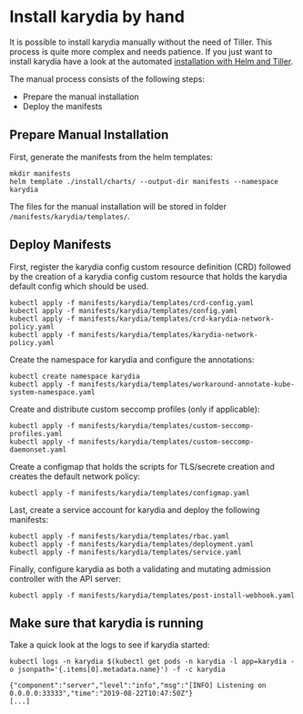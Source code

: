 # Install karydia by hand
It is possible to install karydia manually without the need of Tiller. This process is quite more complex and needs patience. If you just want to install karydia have a look at the automated [installation with Helm and Tiller](../install/README.md).

The manual process consists of the following steps:
- Prepare the manual installation
- Deploy the manifests

## Prepare Manual Installation
First, generate the manifests from the helm templates:
```
mkdir manifests
helm template ./install/charts/ --output-dir manifests --namespace karydia
```

The files for the manual installation will be stored in folder `/manifests/karydia/templates/`.

## Deploy Manifests
First, register the karydia config custom resource definition (CRD) followed by the creation of a karydia config custom resource that holds the karydia default config which should be used.

```
kubectl apply -f manifests/karydia/templates/crd-config.yaml
kubectl apply -f manifests/karydia/templates/config.yaml
kubectl apply -f manifests/karydia/templates/crd-karydia-network-policy.yaml
kubectl apply -f manifests/karydia/templates/karydia-network-policy.yaml
```

Create the namespace for karydia and configure the annotations:
```
kubectl create namespace karydia
kubectl apply -f manifests/karydia/templates/workaround-annotate-kube-system-namespace.yaml
```

Create and distribute custom seccomp profiles (only if applicable):
```
kubectl apply -f manifests/karydia/templates/custom-seccomp-profiles.yaml
kubectl apply -f manifests/karydia/templates/custom-seccomp-daemonset.yaml
```

Create a configmap that holds the scripts for TLS/secrete creation and creates the default network policy:
```
kubectl apply -f manifests/karydia/templates/configmap.yaml
````

Last, create a service account for karydia and deploy the following manifests:
```
kubectl apply -f manifests/karydia/templates/rbac.yaml
kubectl apply -f manifests/karydia/templates/deployment.yaml
kubectl apply -f manifests/karydia/templates/service.yaml
```

Finally, configure karydia as both a validating and mutating admission controller with the API server:
```
kubectl apply -f manifests/karydia/templates/post-install-webhook.yaml
```

## Make sure that karydia is running
Take a quick look at the logs to see if karydia started:
```
kubectl logs -n karydia $(kubectl get pods -n karydia -l app=karydia -o jsonpath='{.items[0].metadata.name}') -f -c karydia

{"component":"server","level":"info","msg":"[INFO] Listening on 0.0.0.0:33333","time":"2019-08-22T10:47:50Z"}
[...]
```
